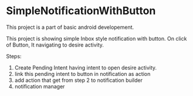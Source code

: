 # SimpleNotificationWithButton
This project is a part of basic android developement.

This project is showing simple Inbox style notification with button. On click of Button, It navigating to desire activity.

Steps:
1) Create Pending Intent having intent to open desire activity.
2) link this pending intent to button in notification as action
3) add action that get from step 2 to notification builder
4) notification manager 

